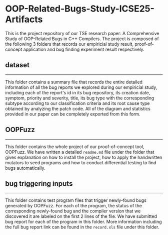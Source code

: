 # OOP-Related-Bugs-Study-ICSE25-Artifacts
This is the project repository of our TSE research paper: A Comprehensive Study of OOP-Related Bugs in C++ Compilers.
The project is composed of the following 3 folders that records our empiricial study result, proof-of-concept application and bug finding experiment result respectively.


  
## dataset

---
This folder contains a summary file that records the entire detailed information of all the bug reports we explored during our empiricial study, including each of the report's id in its bug repository, its creation date, symptom, priority and severity, title, its bug type with the corresponding subtype according to our classification criteria and its root cause type obtained by analyzing the patch code. All of the diagram and statistics provided in our paper can be completely exported from this form.

## OOPFuzz

---
This folder contains the whole project of our proof-of-concept tool, OOPFuzz. We have written a detailed `readme.md` file under the folder that gives explanation on how to install the project, how to apply the handwritten mutators to seed programs and how to conduct differential testing to find bugs automatically.
  
  
## bug triggering inputs

---

This folder contains test program files that trigger newly-found bugs generated by OOPFuzz. For each of the program, the status of the corresponding newly-found bug and the compiler version that we discovered it are labeled on the first 2 lines of the file. We have submitted bug report for each of the program in this folder. More information including the full bug report link can be found in the `record.xls` file under this folder. 




